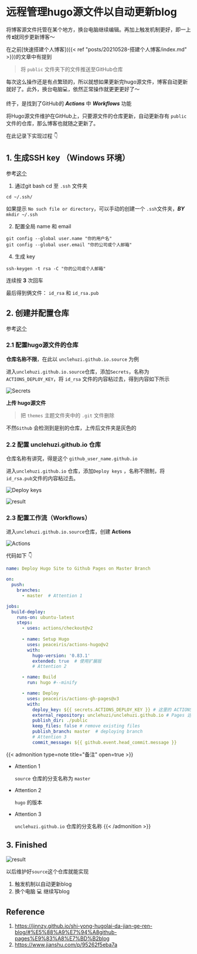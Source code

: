 # 远程管理hugo源文件以自动更新blog


将博客源文件托管在某个地方，换台电脑继续编辑。再加上触发机制更好，即一上传⏫就同步更新博客～

<!--more-->

在之前[快速搭建个人博客]({{< ref "posts/20210528-搭建个人博客/index.md" >}})的文章中有提到

> 将 `public` 文件夹下的文件推送至GitHub仓库

每次这么操作还是有点繁琐的，所以就想如果更新完hugo源文件，博客自动更新就好了。此外，换台电脑💻，依然正常操作就更更更好了～

终于，是找到了GitHub的 ***Actions*** 中 ***Workflows*** 功能

将Hugo源文件维护在GitHub上，只要源文件的仓库更新，自动更新存有 `public` 文件的仓库，那么博客也就随之更新了。


在此记录下实现过程 👇

## 1. 生成SSH key （Windows 环境）

参考[这个](https://www.jianshu.com/p/95262f5eba7a)

1. 通过git bash cd 至 `.ssh` 文件夹

  ```shell
  cd ~/.ssh/
  ```

  如果提示 `No such file or directory`，可以手动的创建一个 `.ssh`文件夹，***BY***  `mkdir ~/.ssh`

2. 配置全局 name 和 email


  ```shell
  git config --global user.name "你的用户名"
  git config --global user.email "你的公司或个人邮箱"
  ```

4. 生成 key

  ```git
  ssh-keygen -t rsa -C "你的公司或个人邮箱"
  ```
  
  连续按 **3** 次回车

  最后得到俩文件： `id_rsa` 和 `id_rsa.pub`

## 2. 创建并配置仓库

参考[这个](https://jinnzy.github.io/shi-yong-hugolai-da-jian-ge-ren-blog/#%E5%88%A9%E7%94%A8github-pages%E9%83%A8%E7%BD%B2blog)

### 2.1 配置hugo源文件的仓库

**仓库名称不限**，在此以 `unclehuzi.github.io.source` 为例

进入`unclehuzi.github.io.source`仓库，添加`Secrets`，名称为`ACTIONS_DEPLOY_KEY`，将 `id_rsa` 文件的内容粘过去，得到内容如下所示

![Secrets](https://gitee.com/unclehu/pic/raw/master/img/image-20210608140032371.png)



**上传 hugo源文件**

> 把 `themes` 主题文件夹中的 `.git` 文件删除

不然`Github` 会检测到是别的仓库，上传后文件夹是灰色的



### 2.2 配置 unclehuzi.github.io 仓库

仓库名称有讲究，得是这个 `github_user_name.github.io`

进入`unclehuzi.github.io` 仓库，添加`Deploy keys` ，名称不限制，将`id_rsa.pub`文件的内容粘过去。

![Deploy keys](https://gitee.com/unclehu/pic/raw/master/img/image-20210608140646451.png)

![result](https://gitee.com/unclehu/pic/raw/master/img/image-20210608140754762.png)



### 2.3 配置工作流（Workflows）

进入`unclehuzi.github.io.source`仓库，创建 **Actions**

![Actions](https://gitee.com/unclehu/pic/raw/master/img/image-20210608140939363.png)

代码如下 👇

```yaml
name: Deploy Hugo Site to Github Pages on Master Branch

on:
  push:
    branches:
      - master  # Attention 1

jobs:
  build-deploy:
    runs-on: ubuntu-latest
    steps:
      - uses: actions/checkout@v2
      
      - name: Setup Hugo
        uses: peaceiris/actions-hugo@v2
        with:
          hugo-version: '0.83.1'
          extended: true  # 使用扩展版
          # Attention 2

      - name: Build
        run: hugo #--minify

      - name: Deploy
        uses: peaceiris/actions-gh-pages@v3
        with:
          deploy_key: ${{ secrets.ACTIONS_DEPLOY_KEY }} # 这里的 ACTIONS_DEPLOY_KEY 则是上面设置 Private Key的变量名
          external_repository: unclehuzi/unclehuzi.github.io # Pages 远程仓库 
          publish_dir: ./public
          keep_files: false # remove existing files
          publish_branch: master  # deploying branch
          # Attention 3
          commit_message: ${{ github.event.head_commit.message }}
```


{{< admonition type=note title="备注" open=true >}}
* Attention 1

  `source` 仓库的分支名称为 `master`

* Attention 2

  `hugo` 的版本

* Attention 3

  `unclehuzi.github.io` 仓库的分支名称
{{< /admonition >}}




## 3. Finished

![result](https://gitee.com/unclehu/pic/raw/master/img/image-20210608141817601.png)

以后维护好`source`这个仓库就能实现

1. 触发机制以自动更新blog
2. 换个电脑 💻 继续写blog

## Reference

1. https://jinnzy.github.io/shi-yong-hugolai-da-jian-ge-ren-blog/#%E5%88%A9%E7%94%A8github-pages%E9%83%A8%E7%BD%B2blog
2. https://www.jianshu.com/p/95262f5eba7a







<head> 
    <script defer src="https://use.fontawesome.com/releases/v5.0.13/js/all.js"></script> 
    <script defer src="https://use.fontawesome.com/releases/v5.0.13/js/v4-shims.js"></script> 
</head> 
<link rel="stylesheet" href="https://use.fontawesome.com/releases/v5.0.13/css/all.css">
